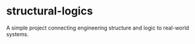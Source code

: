 # structural-logics
A simple project connecting engineering structure and logic to real-world systems.
